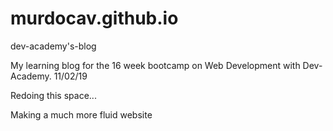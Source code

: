 # murdocav.github.io
dev-academy's-blog

My learning blog for the 16 week bootcamp on Web Development with Dev-Academy. 11/02/19


Redoing this space...

Making a much more fluid website
